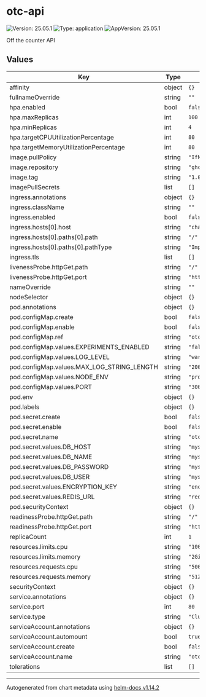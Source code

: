# otc-api

![Version: 25.05.1](https://img.shields.io/badge/Version-25.05.1-informational?style=flat-square) ![Type: application](https://img.shields.io/badge/Type-application-informational?style=flat-square) ![AppVersion: 25.05.1](https://img.shields.io/badge/AppVersion-25.05.1-informational?style=flat-square)

Off the counter API

## Values

| Key | Type | Default | Description |
|-----|------|---------|-------------|
| affinity | object | `{}` |  |
| fullnameOverride | string | `""` |  |
| hpa.enabled | bool | `false` |  |
| hpa.maxReplicas | int | `100` |  |
| hpa.minReplicas | int | `4` |  |
| hpa.targetCPUUtilizationPercentage | int | `80` |  |
| hpa.targetMemoryUtilizationPercentage | int | `80` |  |
| image.pullPolicy | string | `"IfNotPresent"` |  |
| image.repository | string | `"ghcr.io/quantfitech/otc-api"` |  |
| image.tag | string | `"1.0.0"` |  |
| imagePullSecrets | list | `[]` |  |
| ingress.annotations | object | `{}` |  |
| ingress.className | string | `""` |  |
| ingress.enabled | bool | `false` |  |
| ingress.hosts[0].host | string | `"chart-example.local"` |  |
| ingress.hosts[0].paths[0].path | string | `"/"` |  |
| ingress.hosts[0].paths[0].pathType | string | `"ImplementationSpecific"` |  |
| ingress.tls | list | `[]` |  |
| livenessProbe.httpGet.path | string | `"/"` |  |
| livenessProbe.httpGet.port | string | `"http"` |  |
| nameOverride | string | `""` |  |
| nodeSelector | object | `{}` |  |
| pod.annotations | object | `{}` |  |
| pod.configMap.create | bool | `false` |  |
| pod.configMap.enable | bool | `false` |  |
| pod.configMap.ref | string | `"otc-api-environment"` |  |
| pod.configMap.values.EXPERIMENTS_ENABLED | string | `"false"` |  |
| pod.configMap.values.LOG_LEVEL | string | `"warn"` |  |
| pod.configMap.values.MAX_LOG_STRING_LENGTH | string | `"200"` |  |
| pod.configMap.values.NODE_ENV | string | `"production"` |  |
| pod.configMap.values.PORT | string | `"3000"` |  |
| pod.env | object | `{}` |  |
| pod.labels | object | `{}` |  |
| pod.secret.create | bool | `false` |  |
| pod.secret.enable | bool | `false` |  |
| pod.secret.name | string | `"otc-api-secrets"` |  |
| pod.secret.values.DB_HOST | string | `"mysql-hostname"` |  |
| pod.secret.values.DB_NAME | string | `"mysql-database"` |  |
| pod.secret.values.DB_PASSWORD | string | `"mysql-password"` |  |
| pod.secret.values.DB_USER | string | `"mysql-username"` |  |
| pod.secret.values.ENCRYPTION_KEY | string | `"encryption-key"` |  |
| pod.secret.values.REDIS_URL | string | `"redis://user:password@hostname:port/db"` |  |
| pod.securityContext | object | `{}` |  |
| readinessProbe.httpGet.path | string | `"/"` |  |
| readinessProbe.httpGet.port | string | `"http"` |  |
| replicaCount | int | `1` |  |
| resources.limits.cpu | string | `"1000m"` |  |
| resources.limits.memory | string | `"2Gi"` |  |
| resources.requests.cpu | string | `"500m"` |  |
| resources.requests.memory | string | `"512Mi"` |  |
| securityContext | object | `{}` |  |
| service.annotations | object | `{}` |  |
| service.port | int | `80` |  |
| service.type | string | `"ClusterIP"` |  |
| serviceAccount.annotations | object | `{}` |  |
| serviceAccount.automount | bool | `true` |  |
| serviceAccount.create | bool | `false` |  |
| serviceAccount.name | string | `"otc-api"` |  |
| tolerations | list | `[]` |  |

----------------------------------------------
Autogenerated from chart metadata using [helm-docs v1.14.2](https://github.com/norwoodj/helm-docs/releases/v1.14.2)
